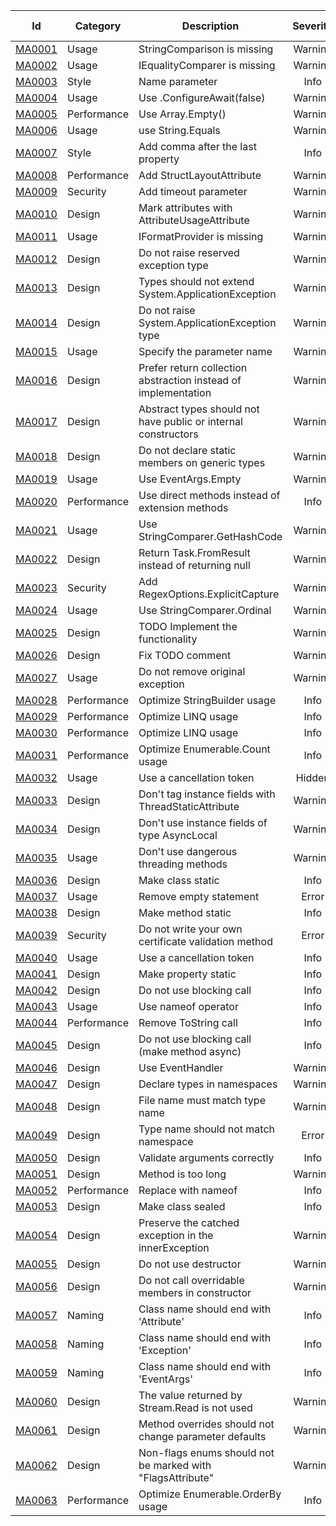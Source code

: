 |Id|Category|Description|Severity|Is enabled|Code fix|
|--|--------|-----------|:------:|:--------:|:------:|
|[MA0001](Rules/MA0001)|Usage|StringComparison is missing|Warning|True|True|
|[MA0002](Rules/MA0002)|Usage|IEqualityComparer<string> is missing|Warning|True|True|
|[MA0003](Rules/MA0003)|Style|Name parameter|Info|True|True|
|[MA0004](Rules/MA0004)|Usage|Use .ConfigureAwait(false)|Warning|True|True|
|[MA0005](Rules/MA0005)|Performance|Use Array.Empty<T>()|Warning|True|True|
|[MA0006](Rules/MA0006)|Usage|use String.Equals|Warning|True|True|
|[MA0007](Rules/MA0007)|Style|Add comma after the last property|Info|True|True|
|[MA0008](Rules/MA0008)|Performance|Add StructLayoutAttribute|Warning|True|True|
|[MA0009](Rules/MA0009)|Security|Add timeout parameter|Warning|True|False|
|[MA0010](Rules/MA0010)|Design|Mark attributes with AttributeUsageAttribute|Warning|True|True|
|[MA0011](Rules/MA0011)|Usage|IFormatProvider is missing|Warning|True|False|
|[MA0012](Rules/MA0012)|Design|Do not raise reserved exception type|Warning|True|False|
|[MA0013](Rules/MA0013)|Design|Types should not extend System.ApplicationException|Warning|True|False|
|[MA0014](Rules/MA0014)|Design|Do not raise System.ApplicationException type|Warning|True|False|
|[MA0015](Rules/MA0015)|Usage|Specify the parameter name|Warning|True|False|
|[MA0016](Rules/MA0016)|Design|Prefer return collection abstraction instead of implementation|Warning|True|False|
|[MA0017](Rules/MA0017)|Design|Abstract types should not have public or internal constructors|Warning|True|True|
|[MA0018](Rules/MA0018)|Design|Do not declare static members on generic types|Warning|True|False|
|[MA0019](Rules/MA0019)|Usage|Use EventArgs.Empty|Warning|True|False|
|[MA0020](Rules/MA0020)|Performance|Use direct methods instead of extension methods|Info|True|True|
|[MA0021](Rules/MA0021)|Usage|Use StringComparer.GetHashCode|Warning|True|True|
|[MA0022](Rules/MA0022)|Design|Return Task.FromResult instead of returning null|Warning|True|False|
|[MA0023](Rules/MA0023)|Security|Add RegexOptions.ExplicitCapture|Warning|True|False|
|[MA0024](Rules/MA0024)|Usage|Use StringComparer.Ordinal|Warning|True|True|
|[MA0025](Rules/MA0025)|Design|TODO Implement the functionality|Warning|True|False|
|[MA0026](Rules/MA0026)|Design|Fix TODO comment|Warning|True|False|
|[MA0027](Rules/MA0027)|Usage|Do not remove original exception|Warning|True|True|
|[MA0028](Rules/MA0028)|Performance|Optimize StringBuilder usage|Info|True|True|
|[MA0029](Rules/MA0029)|Performance|Optimize LINQ usage|Info|True|True|
|[MA0030](Rules/MA0030)|Performance|Optimize LINQ usage|Info|True|True|
|[MA0031](Rules/MA0031)|Performance|Optimize Enumerable.Count usage|Info|True|True|
|[MA0032](Rules/MA0032)|Usage|Use a cancellation token|Hidden|True|False|
|[MA0033](Rules/MA0033)|Design|Don't tag instance fields with ThreadStaticAttribute|Warning|True|False|
|[MA0034](Rules/MA0034)|Design|Don't use instance fields of type AsyncLocal<T>|Warning|True|False|
|[MA0035](Rules/MA0035)|Usage|Don't use dangerous threading methods|Warning|True|False|
|[MA0036](Rules/MA0036)|Design|Make class static|Info|True|True|
|[MA0037](Rules/MA0037)|Usage|Remove empty statement|Error|True|False|
|[MA0038](Rules/MA0038)|Design|Make method static|Info|True|True|
|[MA0039](Rules/MA0039)|Security|Do not write your own certificate validation method|Error|True|False|
|[MA0040](Rules/MA0040)|Usage|Use a cancellation token|Info|True|False|
|[MA0041](Rules/MA0041)|Design|Make property static|Info|True|True|
|[MA0042](Rules/MA0042)|Design|Do not use blocking call|Info|True|False|
|[MA0043](Rules/MA0043)|Usage|Use nameof operator|Info|True|True|
|[MA0044](Rules/MA0044)|Performance|Remove ToString call|Info|True|False|
|[MA0045](Rules/MA0045)|Design|Do not use blocking call (make method async)|Info|True|False|
|[MA0046](Rules/MA0046)|Design|Use EventHandler<T>|Warning|True|False|
|[MA0047](Rules/MA0047)|Design|Declare types in namespaces|Warning|True|False|
|[MA0048](Rules/MA0048)|Design|File name must match type name|Warning|True|False|
|[MA0049](Rules/MA0049)|Design|Type name should not match namespace|Error|True|False|
|[MA0050](Rules/MA0050)|Design|Validate arguments correctly|Info|True|True|
|[MA0051](Rules/MA0051)|Design|Method is too long|Warning|True|False|
|[MA0052](Rules/MA0052)|Performance|Replace with nameof|Info|True|True|
|[MA0053](Rules/MA0053)|Design|Make class sealed|Info|True|True|
|[MA0054](Rules/MA0054)|Design|Preserve the catched exception in the innerException|Warning|True|False|
|[MA0055](Rules/MA0055)|Design|Do not use destructor|Warning|True|False|
|[MA0056](Rules/MA0056)|Design|Do not call overridable members in constructor|Warning|True|False|
|[MA0057](Rules/MA0057)|Naming|Class name should end with 'Attribute'|Info|True|False|
|[MA0058](Rules/MA0058)|Naming|Class name should end with 'Exception'|Info|True|False|
|[MA0059](Rules/MA0059)|Naming|Class name should end with 'EventArgs'|Info|True|False|
|[MA0060](Rules/MA0060)|Design|The value returned by Stream.Read is not used|Warning|True|False|
|[MA0061](Rules/MA0061)|Design|Method overrides should not change parameter defaults|Warning|True|False|
|[MA0062](Rules/MA0062)|Design|Non-flags enums should not be marked with "FlagsAttribute"|Warning|True|False|
|[MA0063](Rules/MA0063)|Performance|Optimize Enumerable.OrderBy usage|Info|True|False|
